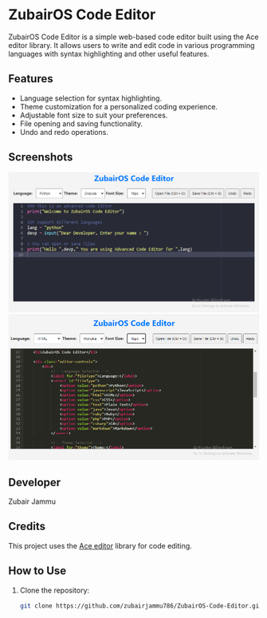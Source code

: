 # ZubairOS Code Editor

ZubairOS Code Editor is a simple web-based code editor built using the Ace editor library. It allows users to write and edit code in various programming languages with syntax highlighting and other useful features.

## Features

- Language selection for syntax highlighting.
- Theme customization for a personalized coding experience.
- Adjustable font size to suit your preferences.
- File opening and saving functionality.
- Undo and redo operations.

## Screenshots
![ZubairOS Code Editor](zubairos.PNG)
![ZubairOS Code Editor](zubairoscodeeditor.PNG)

## Developer
Zubair Jammu

## Credits
This project uses the [Ace editor](https://github.com/ajaxorg/ace) library for code editing.

## How to Use
1. Clone the repository:

   ```bash
   git clone https://github.com/zubairjammu786/ZubairOS-Code-Editor.git
